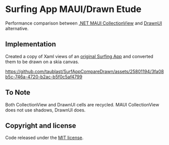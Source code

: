 # Surfing App MAUI/Drawn Etude

Performance comparison between [.NET MAUI CollectionView](https://learn.microsoft.com/en-us/dotnet/maui/user-interface/controls/collectionview) and [DrawnUI](https://github.com/taublast/AppoMobi.Maui.DrawnUi.Demo) alternative.

## Implementation

Created a copy of Xaml views of an [original Surfing App](https://github.com/jsuarezruiz/netmaui-surfing-app-challenge) and converted them to be drawn on a skia canvas. 

https://github.com/taublast/SurfAppCompareDrawn/assets/25801194/3fa08b5c-746a-4720-b2ac-b5f0c5af4799

## To Note 

Both CollectionView and DrawnUI cells are recycled. MAUI CollectionView does not use shadows, DrawnUI does.

## Copyright and license

Code released under the [MIT license](https://opensource.org/licenses/MIT).
